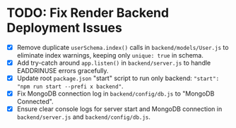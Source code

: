 # TODO: Fix Render Backend Deployment Issues

- [x] Remove duplicate `userSchema.index()` calls in `backend/models/User.js` to eliminate index warnings, keeping only `unique: true` in schema.
- [x] Add try-catch around `app.listen()` in `backend/server.js` to handle EADDRINUSE errors gracefully.
- [x] Update root `package.json` "start" script to run only backend: `"start": "npm run start --prefi x backend"`.
- [x] Fix MongoDB connection log in `backend/config/db.js` to "MongoDB Connected".
- [x] Ensure clear console logs for server start and MongoDB connection in `backend/server.js` and `backend/config/db.js`.
